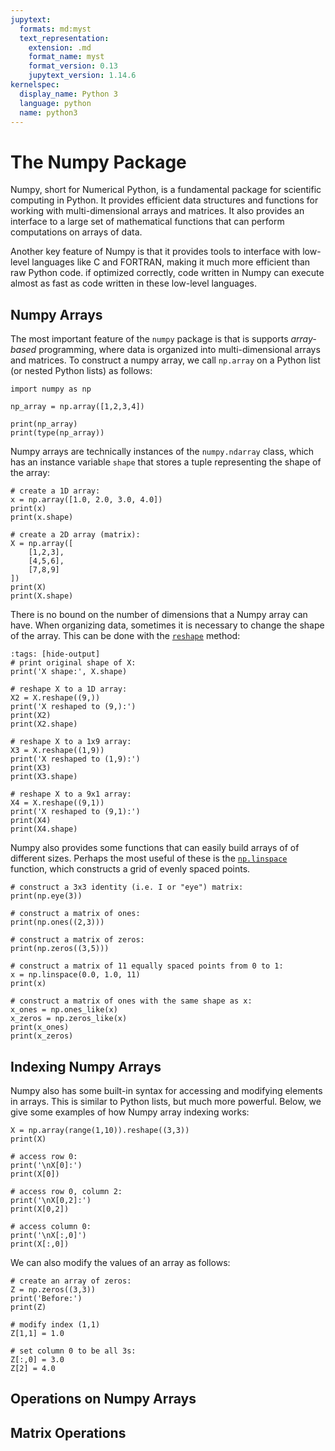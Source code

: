 ```yaml
---
jupytext:
  formats: md:myst
  text_representation:
    extension: .md
    format_name: myst
    format_version: 0.13
    jupytext_version: 1.14.6
kernelspec:
  display_name: Python 3
  language: python
  name: python3
---
```


# The Numpy Package

Numpy, short for Numerical Python, is a fundamental package for scientific computing in Python. It provides efficient data structures and functions for working with multi-dimensional arrays and matrices. It also provides an interface to a large set of mathematical functions that can perform computations on arrays of data.

Another key feature of Numpy is that it provides tools to interface with low-level languages like C and FORTRAN, making it much more efficient than raw Python code. if optimized correctly, code written in Numpy can execute almost as fast as code written in these low-level languages.

## Numpy Arrays

The most important feature of the `numpy` package is that is supports _array-based_ programming, where data is organized into multi-dimensional arrays and matrices. To construct a numpy array, we call `np.array` on a Python list (or nested Python lists) as follows:

```{code-cell}
import numpy as np

np_array = np.array([1,2,3,4])

print(np_array)
print(type(np_array))
```

Numpy arrays are technically instances of the `numpy.ndarray` class, which has an instance variable `shape` that stores a tuple representing the shape of the array:

```{code-cell}
# create a 1D array:
x = np.array([1.0, 2.0, 3.0, 4.0])
print(x)
print(x.shape)

# create a 2D array (matrix):
X = np.array([
    [1,2,3],
    [4,5,6],
    [7,8,9]
])
print(X)
print(X.shape)
```

There is no bound on the number of dimensions that a Numpy array can have. When organizing data, sometimes it is necessary to change the shape of the array. This can be done with the [`reshape`](https://numpy.org/doc/stable/reference/generated/numpy.ndarray.reshape.html) method:

```{code-cell}
:tags: [hide-output]
# print original shape of X:
print('X shape:', X.shape)

# reshape X to a 1D array:
X2 = X.reshape((9,))
print('X reshaped to (9,):')
print(X2)
print(X2.shape)

# reshape X to a 1x9 array:
X3 = X.reshape((1,9))
print('X reshaped to (1,9):')
print(X3)
print(X3.shape)

# reshape X to a 9x1 array:
X4 = X.reshape((9,1))
print('X reshaped to (9,1):')
print(X4)
print(X4.shape)
```

Numpy also provides some functions that can easily build arrays of of different sizes. Perhaps the most useful of these is the [`np.linspace`](https://numpy.org/doc/stable/reference/generated/numpy.linspace.html) function, which constructs a grid of evenly spaced points.

```{code-cell}
# construct a 3x3 identity (i.e. I or "eye") matrix:
print(np.eye(3))

# construct a matrix of ones:
print(np.ones((2,3)))

# construct a matrix of zeros:
print(np.zeros((3,5)))

# construct a matrix of 11 equally spaced points from 0 to 1:
x = np.linspace(0.0, 1.0, 11)
print(x)

# construct a matrix of ones with the same shape as x:
x_ones = np.ones_like(x)
x_zeros = np.zeros_like(x)
print(x_ones)
print(x_zeros)
```

## Indexing Numpy Arrays

Numpy also has some built-in syntax for accessing and modifying elements in arrays. This is similar to Python lists, but much more powerful. Below, we give some examples of how Numpy array indexing works:

```{code-cell}
X = np.array(range(1,10)).reshape((3,3))
print(X)

# access row 0:
print('\nX[0]:')
print(X[0])

# access row 0, column 2:
print('\nX[0,2]:')
print(X[0,2])

# access column 0:
print('\nX[:,0]')
print(X[:,0])
```

We can also modify the values of an array as follows:

```{code-cell}
# create an array of zeros:
Z = np.zeros((3,3))
print('Before:')
print(Z)

# modify index (1,1)
Z[1,1] = 1.0

# set column 0 to be all 3s:
Z[:,0] = 3.0
Z[2] = 4.0
```

## Operations on Numpy Arrays



## Matrix Operations


